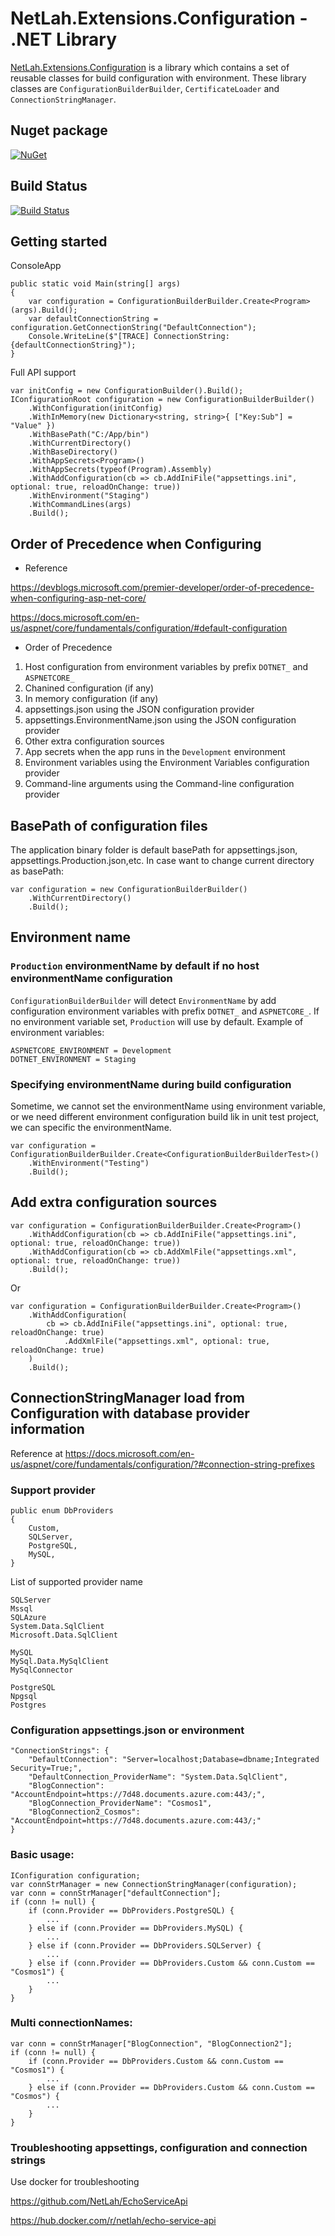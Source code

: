# NetLah.Extensions.Configuration - .NET Library

[NetLah.Extensions.Configuration](https://www.nuget.org/packages/NetLah.Extensions.Configuration/) is a library which contains a set of reusable classes for build configuration with environment. These library classes are `ConfigurationBuilderBuilder`, `CertificateLoader` and `ConnectionStringManager`.

## Nuget package

[![NuGet](https://img.shields.io/nuget/v/NetLah.Extensions.Configuration.svg?style=flat-square&label=nuget&colorB=00b200)](https://www.nuget.org/packages/NetLah.Extensions.Configuration/)

## Build Status

[![Build Status](https://img.shields.io/endpoint.svg?url=https%3A%2F%2Factions-badge.atrox.dev%2FNetLah%2Fconfiguration%2Fbadge%3Fref%3Dmain&style=flat)](https://actions-badge.atrox.dev/NetLah/configuration/goto?ref=main)

## Getting started

ConsoleApp

```
public static void Main(string[] args)
{
    var configuration = ConfigurationBuilderBuilder.Create<Program>(args).Build();
    var defaultConnectionString = configuration.GetConnectionString("DefaultConnection");
    Console.WriteLine($"[TRACE] ConnectionString: {defaultConnectionString}");
}
```

Full API support

```
var initConfig = new ConfigurationBuilder().Build();
IConfigurationRoot configuration = new ConfigurationBuilderBuilder()
    .WithConfiguration(initConfig)
    .WithInMemory(new Dictionary<string, string>{ ["Key:Sub"] = "Value" })
    .WithBasePath("C:/App/bin")
    .WithCurrentDirectory()
    .WithBaseDirectory()
    .WithAppSecrets<Program>()
    .WithAppSecrets(typeof(Program).Assembly)
    .WithAddConfiguration(cb => cb.AddIniFile("appsettings.ini", optional: true, reloadOnChange: true))
    .WithEnvironment("Staging")
    .WithCommandLines(args)
    .Build();
```

## Order of Precedence when Configuring

- Reference

https://devblogs.microsoft.com/premier-developer/order-of-precedence-when-configuring-asp-net-core/

https://docs.microsoft.com/en-us/aspnet/core/fundamentals/configuration/#default-configuration

- Order of Precedence

1. Host configuration from environment variables by prefix `DOTNET_` and `ASPNETCORE_`
2. Chanined configuration (if any)
3. In memory configuration (if any)
4. appsettings.json using the JSON configuration provider
5. appsettings.EnvironmentName.json using the JSON configuration provider
6. Other extra configuration sources
7. App secrets when the app runs in the `Development` environment
8. Environment variables using the Environment Variables configuration provider
9. Command-line arguments using the Command-line configuration provider

## BasePath of configuration files

The application binary folder is default basePath for appsettings.json, appsettings.Production.json,etc. In case want to change current directory as basePath:

```
var configuration = new ConfigurationBuilderBuilder()
    .WithCurrentDirectory()
    .Build();
```

## Environment name

### `Production` environmentName by default if no host environmentName configuration

`ConfigurationBuilderBuilder` will detect `EnvironmentName` by add configuration environment variables with prefix `DOTNET_` and `ASPNETCORE_`. If no environment variable set, `Production` will use by default. Example of environment variables:

```
ASPNETCORE_ENVIRONMENT = Development
DOTNET_ENVIRONMENT = Staging
```

### Specifying environmentName during build configuration

Sometime, we cannot set the environmentName using environment variable, or we need different environment configuration build lik in unit test project, we can specific the environmentName.

```
var configuration = ConfigurationBuilderBuilder.Create<ConfigurationBuilderBuilderTest>()
    .WithEnvironment("Testing")
    .Build();
```

## Add extra configuration sources

```
var configuration = ConfigurationBuilderBuilder.Create<Program>()
    .WithAddConfiguration(cb => cb.AddIniFile("appsettings.ini", optional: true, reloadOnChange: true))
    .WithAddConfiguration(cb => cb.AddXmlFile("appsettings.xml", optional: true, reloadOnChange: true))
    .Build();
```

Or

```
var configuration = ConfigurationBuilderBuilder.Create<Program>()
    .WithAddConfiguration(
        cb => cb.AddIniFile("appsettings.ini", optional: true, reloadOnChange: true)
            .AddXmlFile("appsettings.xml", optional: true, reloadOnChange: true)
    )
    .Build();
```

## ConnectionStringManager load from Configuration with database provider information

Reference at https://docs.microsoft.com/en-us/aspnet/core/fundamentals/configuration/?#connection-string-prefixes

### Support provider

```
public enum DbProviders
{
    Custom,
    SQLServer,
    PostgreSQL,
    MySQL,
}
```

List of supported provider name

```
SQLServer
Mssql
SQLAzure
System.Data.SqlClient
Microsoft.Data.SqlClient

MySQL
MySql.Data.MySqlClient
MySqlConnector

PostgreSQL
Npgsql
Postgres
```

### Configuration appsettings.json or environment

```
"ConnectionStrings": {
    "DefaultConnection": "Server=localhost;Database=dbname;Integrated Security=True;",
    "DefaultConnection_ProviderName": "System.Data.SqlClient",
    "BlogConnection": "AccountEndpoint=https://7d48.documents.azure.com:443/;",
    "BlogConnection_ProviderName": "Cosmos1",
    "BlogConnection2_Cosmos": "AccountEndpoint=https://7d48.documents.azure.com:443/;"
}

```

### Basic usage:

```
IConfiguration configuration;
var connStrManager = new ConnectionStringManager(configuration);
var conn = connStrManager["defaultConnection"];
if (conn != null) {
    if (conn.Provider == DbProviders.PostgreSQL) {
        ...
    } else if (conn.Provider == DbProviders.MySQL) {
        ...
    } else if (conn.Provider == DbProviders.SQLServer) {
        ...
    } else if (conn.Provider == DbProviders.Custom && conn.Custom == "Cosmos1") {
        ...
    }
}
```

### Multi connectionNames:

```
var conn = connStrManager["BlogConnection", "BlogConnection2"];
if (conn != null) {
    if (conn.Provider == DbProviders.Custom && conn.Custom == "Cosmos1") {
        ...
    } else if (conn.Provider == DbProviders.Custom && conn.Custom == "Cosmos") {
        ...
    }
}
```

### Troubleshooting appsettings, configuration and connection strings

Use docker for troubleshooting

https://github.com/NetLah/EchoServiceApi

https://hub.docker.com/r/netlah/echo-service-api
